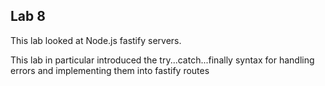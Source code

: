 ## Lab 8

This lab looked at Node.js fastify servers.

This lab in particular introduced the try...catch...finally syntax for handling errors and implementing them into fastify routes
